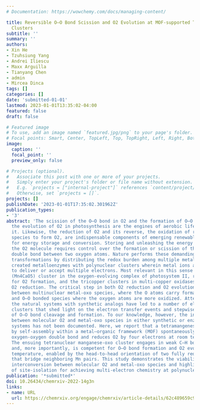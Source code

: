 ```yaml
---
# Documentation: https://wowchemy.com/docs/managing-content/

title: Reversible O–O Bond Scission and O2 Evolution at MOF-supported Tetramanganese
  Clusters
subtitle: ''
summary: ''
authors:
- Xin He
- Tzuhsiung Yang
- Andrei Iliescu
- Maxx Arguilla
- Tianyang Chen
- admin
- Mircea Dinca
tags: []
categories: []
date: 'submitted-01-01'
lastmod: 2023-01-01T13:35:02-04:00
featured: false
draft: false

# Featured image
# To use, add an image named `featured.jpg/png` to your page's folder.
# Focal points: Smart, Center, TopLeft, Top, TopRight, Left, Right, BottomLeft, Bottom, BottomRight.
image:
  caption: ''
  focal_point: ''
  preview_only: false

# Projects (optional).
#   Associate this post with one or more of your projects.
#   Simply enter your project's folder or file name without extension.
#   E.g. `projects = ["internal-project"]` references `content/project/deep-learning/index.md`.
#   Otherwise, set `projects = []`.
projects: []
publishDate: '2023-01-01T17:35:02.301962Z'
publication_types:
- '3'
abstract: 'The scission of the O–O bond in O2 and the formation of O–O bonds during
  the evolution of O2 in photosynthesis are the engines of aerobic life as we know
  it. Likewise, the reduction of O2 and its reverse, the oxidation of reduced oxygen
  species to form O2, are indispensable components of emerging renewable technologies
  for energy storage and conversion. Storing and unleashing the energy contained within
  the O2 molecule requires control over the formation or scission of the four-electron
  double bond between two oxygen atoms. Nature performs these demanding multi-electron
  transformations by distributing the redox burden among multiple metal ions: evolution
  created metalloenzymes with polynuclear clusters wherein metal ions act in concert
  to deliver or accept multiple electrons. Most relevant in this sense are the tetramanganese-calcium
  (Mn4CaO5) cluster in the oxygen-evolving complex of photosystem II, responsible
  for O2 formation, and the tricopper clusters in multi-copper oxidases, which mediate
  O2 reduction. The critical step in both O2 reduction and O2 evolution is the interconversion
  between multinuclear metal-oxo species, where the O atoms carry formal –2 charges,
  and O–O bonded species where the oxygen atoms are more oxidized. Attempts to mimic
  the natural systems with synthetic analogs have led to a number of elegant molecular
  clusters that shed light on the electron transfer events and stepwise mechanism
  of O–O bond cleavage and formation. To our knowledge, however, the interconversion
  between molecular O2 and metal-oxo species in either synthetic or enzymatic discrete
  systems has not been documented. Here, we report that a tetramangenese cluster formed
  by self-assembly within a metal–organic framework (MOF) spontaneously cleaves the
  oxygen-oxygen double bond and reduces O2 by four electrons at room temperature.
  The ensuing tetranuclear manganese-oxo cluster engages in weak C–H bond activation
  and, more importantly, is competent for O–O bond formation and O2 evolution at elevated
  temperature, enabled by the head-to-head orientation of two fully reduced oxo atoms
  that bridge neighboring Mn pairs. This study demonstrates the viability of four-electron
  interconversion between molecular O2 and metal-oxo species and highlights the importance
  of site-isolation for achieving multi-electron chemistry at polynuclear metal clusters.'
publication: '*submitted*'
doi: 10.26434/chemrxiv-2022-14g3n
links:
- name: URL
  url: https://chemrxiv.org/engage/chemrxiv/article-details/62c489659c9c6b63162ce94d
---
```

